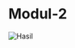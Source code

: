 # Modul-2
![Hasil](https://user-images.githubusercontent.com/93413795/162667301-6fffb8b4-2b6e-4b43-8a5b-87954b16a849.png)
